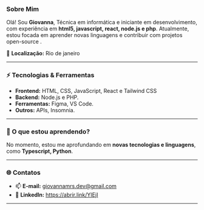 
### Sobre Mim
Olá! Sou **Giovanna**, Técnica em informática e iniciante em desenvolvimento, com experiência em **html5, javascript, react, node.js e php**. Atualmente, estou focada em  aprender novas linguagens e contribuir com projetos open-source .

📍 **Localização:** Rio de janeiro

---

### ⚡ Tecnologias & Ferramentas
- **Frontend:** HTML, CSS, JavaScript, React e Tailwind CSS  
- **Backend:** Node.js e PHP.  
- **Ferramentas:** Figma, VS Code. 
- **Outros:** APIs,  Insomnia.

---

### 🌱 O que estou aprendendo?
No momento, estou me aprofundando em **novas tecnologias e linguagens**, como **Typescript, Python**.

---


### 🌐 Contatos
- 📫 **E-mail:** giovannamrs.dev@gmail.com  
- 💼 **LinkedIn:** https://abrir.link/YIEjI  

---


 
 




<!---
Gioomoraes/Gioomoraes is a ✨ special ✨ repository because its `README.md` (this file) appears on your GitHub profile.
You can click the Preview link to take a look at your changes.
--->
